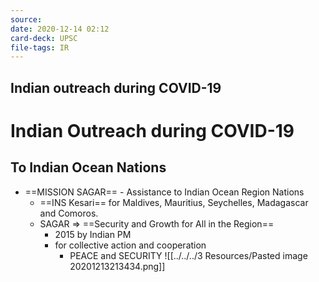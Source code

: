 ```yaml
---
source:
date: 2020-12-14 02:12
card-deck: UPSC
file-tags: IR
---
```


## Indian outreach during COVID-19


# Indian Outreach during COVID-19

## To Indian Ocean Nations

- ==MISSION SAGAR== - Assistance to Indian Ocean Region Nations
	- ==INS Kesari== for Maldives, Mauritius, Seychelles, Madagascar and Comoros.
	- SAGAR => ==Security and Growth for All in the Region==
		-  2015 by Indian PM
		- for collective action and cooperation 
			- PEACE and SECURITY
	![[../../../3 Resources/Pasted image 20201213213434.png]]
<!--ID: 1607946979573-->
